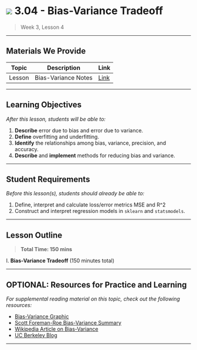 # ![](https://ga-dash.s3.amazonaws.com/production/assets/logo-9f88ae6c9c3871690e33280fcf557f33.png) 3.04 - Bias-Variance Tradeoff

> Week 3, Lesson 4

---

## Materials We Provide


| Topic | Description | Link |
| --- | --- | --- |
| Lesson | Bias-Variance Notes | [Link](./bias-variance-tradeoff.ipynb)

---

## Learning Objectives

*After this lesson, students will be able to:*
1. **Describe** error due to bias and error due to variance.
2. **Define** overfitting and underfitting.
3. **Identify** the relationships among bias, variance, precision, and accuracy.
4. **Describe** and **implement** methods for reducing bias and variance.

---

## Student Requirements

*Before this lesson(s), students should already be able to:*

1. Define, interpret and calculate loss/error metrics MSE and R^2
2. Construct and interpret regression models in `sklearn` and `statsmodels`.

---

## Lesson Outline

> **Total Time: 150 mins**

I. **Bias-Variance Tradeoff** (150 minutes total)

---

## OPTIONAL: Resources for Practice and Learning

*For supplemental reading material on this topic, check out the following resources:*
- [Bias-Variance Graphic](https://elitedatascience.com/bias-variance-tradeoff)
- [Scott Foreman-Roe Bias-Variance Summary](http://scott.fortmann-roe.com/docs/BiasVariance.html)
- [Wikipedia Article on Bias-Variance](https://en.wikipedia.org/wiki/Bias%E2%80%93variance_tradeoff)
- [UC Berkeley Blog](https://ml.berkeley.edu/blog/2017/07/13/tutorial-4/)
---
